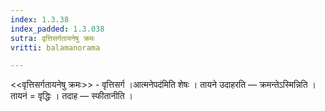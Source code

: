 ```yaml
---
index: 1.3.38
index_padded: 1.3.038
sutra: वृत्तिसर्गतायनेषु क्रमः
vritti: balamanorama

---
```

<<वृत्तिसर्गतायनेषु क्रमः>> - वृत्तिसर्ग ।आत्मनेपद॑मिति शेषः । तायने उदाहरति —  क्रमन्तेऽस्मिन्निति । तायनं = वृद्धिः । तदाह —  स्फीतानीति ।